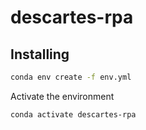 # descartes-rpa

## Installing

```bash
conda env create -f env.yml
```

Activate the environment

```bash
conda activate descartes-rpa
```
